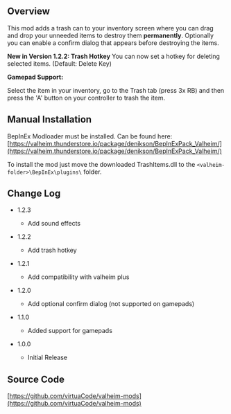 ## Overview

This mod adds a trash can to your inventory screen where you can drag and drop your unneeded items to destroy them **permanently**.
Optionally you can enable a confirm dialog that appears before destroying the items.

**New in Version 1.2.2: Trash Hotkey**
You can now set a hotkey for deleting selected items. (Default: Delete Key)

**Gamepad Support:**

Select the item in your inventory, go to the Trash tab (press 3x RB) and then press the 'A' button on your controller to trash the item.


## Manual Installation

BepInEx Modloader must be installed. Can be found here:
[https://valheim.thunderstore.io/package/denikson/BepInExPack_Valheim/](https://valheim.thunderstore.io/package/denikson/BepInExPack_Valheim/)

To install the mod just move the downloaded TrashItems.dll to the `<valheim-folder>\BepInEx\plugins\` folder.

## Change Log

- 1.2.3
    - Add sound effects
    
- 1.2.2
    - Add trash hotkey

- 1.2.1
    - Add compatibility with valheim plus

- 1.2.0
    - Add optional confirm dialog (not supported on gamepads)

- 1.1.0
    - Added support for gamepads

- 1.0.0
    - Initial Release

## Source Code

[https://github.com/virtuaCode/valheim-mods](https://github.com/virtuaCode/valheim-mods)

